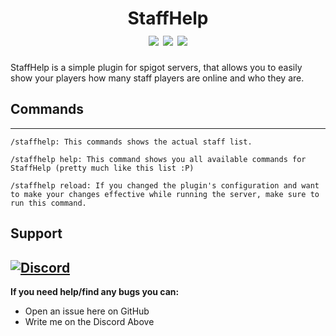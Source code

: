 <h1 align="center">
  StaffHelp<br />
  <img src="https://www.codefactor.io/repository/github/xrenegade100/staffhelp/badge">
  <a href="https://discord.gg/sm6CQvy"><img src="https://img.shields.io/discord/498923118413479937.svg?logo=discord&style=flat"></a>
  <img src="https://github.com/xrenegade100/staffhelp/workflows/Java%20CI%20with%20Maven/badge.svg?branch=master">
</h1>

StaffHelp is a simple plugin for spigot servers, that allows you to easily show your players how many staff players are online and who they are.

## Commands
---
```
/staffhelp: This commands shows the actual staff list. 

/staffhelp help: This command shows you all available commands for StaffHelp (pretty much like this list :P)

/staffhelp reload: If you changed the plugin's configuration and want to make your changes effective while running the server, make sure to run this command.
```

## Support
[![Discord](https://img.shields.io/discord/498923118413479937.svg?logo=discord&style=flat)](https://discord.gg/sm6CQvy)
---
__If you need help/find any bugs you can:__
- Open an issue here on GitHub
- Write me on  the Discord Above
